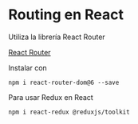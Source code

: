 # Routing en React

Utiliza la librería React Router

[React Router](https://reactrouter.com/)

Instalar con

```
npm i react-router-dom@6 --save
```

Para usar Redux en React

```
npm i react-redux @reduxjs/toolkit
```

